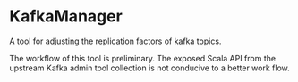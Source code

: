 # KafkaManager
A tool for adjusting the replication factors of kafka topics.

The workflow of this tool is preliminary. The exposed
Scala API from the upstream Kafka admin tool collection
is not conducive to a better work flow.
